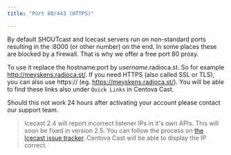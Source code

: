 ```yaml
---
title: "Port 80/443 (HTTPS)"

---
```

By default SHOUTcast and Icecast servers run on non-standard ports resulting in the :8000 (or other number) on the end. In some places these are blocked by a firewall. That is why we offer a free port 80 proxy.

To use it replace the hostname:port by *username*.radioca.st. So for example http://meyskens.radioca.st/.
If you need HTTPS (also called SSL or TLS), you can also use https:// (eg. https://meyskens.radioca.st/).
You will be able to find these links also under `Quick Links` in Centova Cast.

Should this not work 24 hours after activating your account please contact our support team.

> Icecast 2.4 will report incorrect listener IPs in it's own APIs. This will soon be fixed in version 2.5. You can follow the process on [the Icecast issue tracker](https://gitlab.xiph.org/xiph/icecast-server/issues/1959). Centova Cast will be able to display the IP correct.
